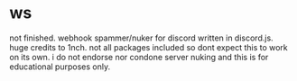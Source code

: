 # ws
not finished.
webhook spammer/nuker for discord written in discord.js.
huge credits to 1nch.
not all packages included so dont expect this to work on its own.
i do not endorse nor condone server nuking and this is for educational purposes only.
